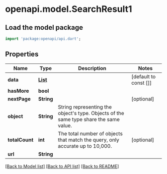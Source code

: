 # openapi.model.SearchResult1

## Load the model package
```dart
import 'package:openapi/api.dart';
```

## Properties
Name | Type | Description | Notes
------------ | ------------- | ------------- | -------------
**data** | [**List<Customer>**](Customer.md) |  | [default to const []]
**hasMore** | **bool** |  | 
**nextPage** | **String** |  | [optional] 
**object** | **String** | String representing the object's type. Objects of the same type share the same value. | 
**totalCount** | **int** | The total number of objects that match the query, only accurate up to 10,000. | [optional] 
**url** | **String** |  | 

[[Back to Model list]](../README.md#documentation-for-models) [[Back to API list]](../README.md#documentation-for-api-endpoints) [[Back to README]](../README.md)


